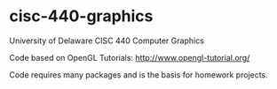 # cisc-440-graphics
University of Delaware CISC 440 Computer Graphics


Code based on OpenGL Tutorials:  http://www.opengl-tutorial.org/

Code requires many packages and is the basis for homework projects.
